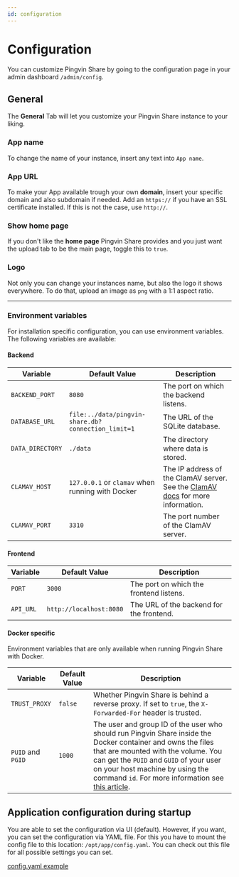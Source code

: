 ```yaml
---
id: configuration
---
```


# Configuration

You can customize Pingvin Share by going to the configuration page in your admin dashboard `/admin/config`.

## General

The **General** Tab will let you customize your Pingvin Share instance to your liking.

### App name

To change the name of your instance, insert any text into `App name`.

### App URL

To make your App available trough your own **domain**, insert your specific domain and also subdomain if needed. Add an
`https://` if you have an SSL certificate installed. If this is not the case, use `http://`.

### Show home page

If you don't like the **home page** Pingvin Share provides and you just want the upload tab to be the main page, toggle
this to `true`.

### Logo

Not only you can change your instances name, but also the logo it shows everywhere. To do that, upload an image as `png`
with a 1:1 aspect ratio.

---

### Environment variables

For installation specific configuration, you can use environment variables. The following variables are available:

#### Backend

| Variable         | Default Value                                      | Description                                                                                              |
|------------------|----------------------------------------------------|----------------------------------------------------------------------------------------------------------|
| `BACKEND_PORT`   | `8080`                                             | The port on which the backend listens.                                                                   |
| `DATABASE_URL`   | `file:../data/pingvin-share.db?connection_limit=1` | The URL of the SQLite database.                                                                          |
| `DATA_DIRECTORY` | `./data`                                           | The directory where data is stored.                                                                      |
| `CLAMAV_HOST`    | `127.0.0.1` or `clamav` when running with Docker   | The IP address of the ClamAV server. See the [ClamAV docs](integrations.md#clamav) for more information. |
| `CLAMAV_PORT`    | `3310`                                             | The port number of the ClamAV server.                                                                    |

#### Frontend

| Variable  | Default Value           | Description                              |
|-----------|-------------------------|------------------------------------------|
| `PORT`    | `3000`                  | The port on which the frontend listens.  |
| `API_URL` | `http://localhost:8080` | The URL of the backend for the frontend. |

#### Docker specific

Environment variables that are only available when running Pingvin Share with Docker.

| Variable          | Default Value | Description                                                                                                                                                                                                                                                                                                                                                                   |
|-------------------|---------------|-------------------------------------------------------------------------------------------------------------------------------------------------------------------------------------------------------------------------------------------------------------------------------------------------------------------------------------------------------------------------------|
| `TRUST_PROXY`     | `false`       | Whether Pingvin Share is behind a reverse proxy. If set to `true`, the `X-Forwarded-For` header is trusted.                                                                                                                                                                                                                                                                   |
| `PUID` and `PGID` | `1000`        | The user and group ID of the user who should run Pingvin Share inside the Docker container and owns the files that are mounted with the volume. You can get the `PUID` and `GUID` of your user on your host machine by using the command `id`. For more information see [this article](https://docs.linuxserver.io/general/understanding-puid-and-pgid/#using-the-variables). |

## Application configuration during startup

You are able to set the configuration via UI (default). However, if you want, you can set the configuration via YAML
file. For this you have to mount the config file to this location: `/opt/app/config.yaml`. You can check out this file
for all possible settings you can set.

[config.yaml example](https://github.com/stonith404/pingvin-share/blob/main/config.yaml)
